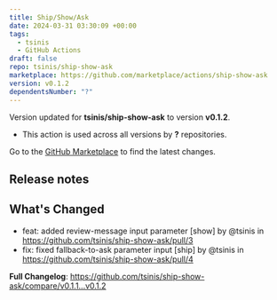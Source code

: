 ```yaml
---
title: Ship/Show/Ask
date: 2024-03-31 03:30:09 +00:00
tags:
  - tsinis
  - GitHub Actions
draft: false
repo: tsinis/ship-show-ask
marketplace: https://github.com/marketplace/actions/ship-show-ask
version: v0.1.2
dependentsNumber: "?"
---
```



Version updated for **tsinis/ship-show-ask** to version **v0.1.2**.
- This action is used across all versions by **?** repositories.

Go to the [GitHub Marketplace](https://github.com/marketplace/actions/ship-show-ask) to find the latest changes.

## Release notes

## What's Changed
* feat: added review-message input parameter [show] by @tsinis in https://github.com/tsinis/ship-show-ask/pull/3
* fix: fixed fallback-to-ask parameter input [ship] by @tsinis in https://github.com/tsinis/ship-show-ask/pull/4


**Full Changelog**: https://github.com/tsinis/ship-show-ask/compare/v0.1.1...v0.1.2
